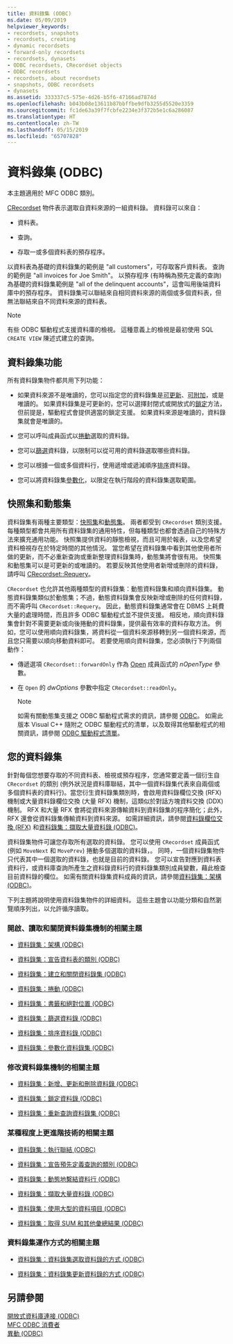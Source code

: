 ```yaml
---
title: 資料錄集 (ODBC)
ms.date: 05/09/2019
helpviewer_keywords:
- recordsets, snapshots
- recordsets, creating
- dynamic recordsets
- forward-only recordsets
- recordsets, dynasets
- ODBC recordsets, CRecordset objects
- ODBC recordsets
- recordsets, about recordsets
- snapshots, ODBC recordsets
- dynasets
ms.assetid: 333337c5-575e-4d26-b5f6-47166ad7874d
ms.openlocfilehash: b043b08e13611b87bbffbe9dfb3255d5520e3359
ms.sourcegitcommit: fc1de63a39f7fcbfe2234e3f372b5e1c6a286087
ms.translationtype: HT
ms.contentlocale: zh-TW
ms.lasthandoff: 05/15/2019
ms.locfileid: "65707828"
---
```

# <a name="recordset-odbc"></a>資料錄集 (ODBC)

本主題適用於 MFC ODBC 類別。

[CRecordset](../../mfc/reference/crecordset-class.md) 物件表示選取自資料來源的一組資料錄。 資料錄可以來自：

- 資料表。

- 查詢。

- 存取一或多個資料表的預存程序。

以資料表為基礎的資料錄集的範例是 "all customers"，可存取客戶資料表。 查詢的範例是 "all invoices for Joe Smith"。 以預存程序 (有時稱為預先定義的查詢) 為基礎的資料錄集範例是 "all of the delinquent accounts"，這會叫用後端資料庫中的預存程序。 資料錄集可以聯結來自相同資料來源的兩個或多個資料表，但無法聯結來自不同資料來源的資料表。

> [!NOTE]
>  有些 ODBC 驅動程式支援資料庫的檢視。 這種意義上的檢視是最初使用 SQL `CREATE VIEW` 陳述式建立的查詢。

##  <a name="_core_recordset_capabilities"></a> 資料錄集功能

所有資料錄集物件都共用下列功能：

- 如果資料來源不是唯讀的，您可以指定您的資料錄集是[可更新](../../data/odbc/recordset-adding-updating-and-deleting-records-odbc.md)、[可附加](../../data/odbc/recordset-adding-updating-and-deleting-records-odbc.md)，或是唯讀的。 如果資料錄集是可更新的，您可以選擇封閉式或開放式的[鎖定](../../data/odbc/recordset-locking-records-odbc.md)方法，但前提是，驅動程式會提供適當的鎖定支援。 如果資料來源是唯讀的，資料錄集就會是唯讀的。

- 您可以呼叫成員函式以[捲動](../../data/odbc/recordset-scrolling-odbc.md)選取的資料錄。

- 您可以[篩選](../../data/odbc/recordset-filtering-records-odbc.md)資料錄，以限制可以從可用的資料錄選取哪些資料錄。

- 您可以根據一個或多個資料行，使用遞增或遞減順序[排序](../../data/odbc/recordset-sorting-records-odbc.md)資料錄。

- 您可以將資料錄集[參數化](../../data/odbc/recordset-parameterizing-a-recordset-odbc.md)，以限定在執行階段的資料錄集選取範圍。

##  <a name="_core_snapshots_and_dynasets"></a> 快照集和動態集

資料錄集有兩種主要類型：[快照集](../../data/odbc/snapshot.md)和[動態集](../../data/odbc/dynaset.md)。 兩者都受到 `CRecordset` 類別支援。 每種類型都會共用所有資料錄集的通用特性，但每種類型也都會透過自己的特殊方法來擴充通用功能。 快照集提供資料的靜態檢視，而且可用於報表，以及您希望資料檢視存在於特定時間的其他情況。 當您希望在資料錄集中看到其他使用者所做的更新，而不必重新查詢或重新整理資料錄集時，動態集將會很有用。 快照集和動態集可以是可更新的或唯讀的。 若要反映其他使用者新增或刪除的資料錄，請呼叫 [CRecordset::Requery](../../mfc/reference/crecordset-class.md#requery)。

`CRecordset` 也允許其他兩種類型的資料錄集：動態資料錄集和順向資料錄集。 動態資料錄集類似於動態集；不過，動態資料錄集會反映新增或刪除的任何資料錄，而不需呼叫 `CRecordset::Requery`。 因此，動態資料錄集通常會在 DBMS 上耗費大量的處理時間，而且許多 ODBC 驅動程式並不提供支援。 相反地，順向資料錄集會針對不需要更新或向後捲動的資料錄集，提供最有效率的資料存取方法。 例如，您可以使用順向資料錄集，將資料從一個資料來源移轉到另一個資料來源，而且您只需要以順向移動資料即可。 若要使用順向資料錄集，您必須執行下列兩個動作：

- 傳遞選項 `CRecordset::forwardOnly` 作為 [Open](../../mfc/reference/crecordset-class.md#open) 成員函式的 *nOpenType* 參數。

- 在 `Open` 的 *dwOptions* 參數中指定 `CRecordset::readOnly`。

    > [!NOTE]
    >  如需有關動態集支援之 ODBC 驅動程式需求的資訊，請參閱 [ODBC](../../data/odbc/odbc-basics.md)。 如需此版本 Visual C++ 隨附之 ODBC 驅動程式的清單，以及取得其他驅動程式的相關資訊，請參閱 [ODBC 驅動程式清單](../../data/odbc/odbc-driver-list.md)。

##  <a name="_core_your_recordsets"></a> 您的資料錄集

針對每個您想要存取的不同資料表、檢視或預存程序，您通常要定義一個衍生自 `CRecordset` 的類別  (例外狀況是資料庫聯結，其中一個資料錄集代表來自兩個或多個資料表的資料行)。當您衍生資料錄集類別時，會啟用資料錄欄位交換 (RFX) 機制或大量資料錄欄位交換 (大量 RFX) 機制，這類似於對話方塊資料交換 (DDX) 機制。 RFX 和大量 RFX 會將從資料來源傳輸資料到資料錄集的程序簡化；此外，RFX 還會從資料錄集傳輸資料到資料來源。 如需詳細資訊，請參閱[資料錄欄位交換 (RFX)](../../data/odbc/record-field-exchange-rfx.md) 和[資料錄集：擷取大量資料錄 (ODBC)](../../data/odbc/recordset-fetching-records-in-bulk-odbc.md)。

資料錄集物件可讓您存取所有選取的資料錄。 您可以使用 `CRecordset` 成員函式 (例如 `MoveNext` 和 `MovePrev`) 捲動多個選取的資料錄，。 同時，一個資料錄集物件只代表其中一個選取的資料錄，也就是目前的資料錄。 您可以宣告對應到資料表資料行，或資料庫查詢所產生之資料錄資料行的資料錄集類別成員變數，藉此檢查目前資料錄的欄位。 如需有關資料錄集資料成員的資訊，請參閱[資料錄集：架構 (ODBC)](../../data/odbc/recordset-architecture-odbc.md)。

下列主題將說明使用資料錄集物件的詳細資料。 這些主題會以功能分類和自然瀏覽順序列出，以允許循序讀取。

### <a name="topics-about-the-mechanics-of-opening-reading-and-closing-recordsets"></a>開啟、讀取和關閉資料錄集機制的相關主題

- [資料錄集：架構 (ODBC)](../../data/odbc/recordset-architecture-odbc.md)

- [資料錄集：宣告資料表的類別 (ODBC)](../../data/odbc/recordset-declaring-a-class-for-a-table-odbc.md)

- [資料錄集：建立和關閉資料錄集 (ODBC)](../../data/odbc/recordset-creating-and-closing-recordsets-odbc.md)

- [資料錄集：捲動 (ODBC)](../../data/odbc/recordset-scrolling-odbc.md)

- [資料錄集：書籤和絕對位置 (ODBC)](../../data/odbc/recordset-bookmarks-and-absolute-positions-odbc.md)

- [資料錄集：篩選資料錄 (ODBC)](../../data/odbc/recordset-filtering-records-odbc.md)

- [資料錄集：排序資料錄 (ODBC)](../../data/odbc/recordset-sorting-records-odbc.md)

- [資料錄集：參數化資料錄集 (ODBC)](../../data/odbc/recordset-parameterizing-a-recordset-odbc.md)

### <a name="topics-about-the-mechanics-of-modifying-recordsets"></a>修改資料錄集機制的相關主題

- [資料錄集：新增、更新和刪除資料錄 (ODBC)](../../data/odbc/recordset-adding-updating-and-deleting-records-odbc.md)

- [資料錄集：鎖定資料錄 (ODBC)](../../data/odbc/recordset-locking-records-odbc.md)

- [資料錄集：重新查詢資料錄集 (ODBC)](../../data/odbc/recordset-requerying-a-recordset-odbc.md)

### <a name="topics-about-somewhat-more-advanced-techniques"></a>某種程度上更進階技術的相關主題

- [資料錄集：執行聯結 (ODBC)](../../data/odbc/recordset-performing-a-join-odbc.md)

- [資料錄集：宣告預先定義查詢的類別 (ODBC)](../../data/odbc/recordset-declaring-a-class-for-a-predefined-query-odbc.md)

- [資料錄集：動態地繫結資料行 (ODBC)](../../data/odbc/recordset-dynamically-binding-data-columns-odbc.md)

- [資料錄集：擷取大量資料錄 (ODBC)](../../data/odbc/recordset-fetching-records-in-bulk-odbc.md)

- [資料錄集：使用大型的資料項目 (ODBC)](../../data/odbc/recordset-working-with-large-data-items-odbc.md)

- [資料錄集：取得 SUM 和其他彙總結果 (ODBC)](../../data/odbc/recordset-obtaining-sums-and-other-aggregate-results-odbc.md)

### <a name="topics-about-how-recordsets-work"></a>資料錄集運作方式的相關主題

- [資料錄集：資料錄集選取資料錄的方式 (ODBC)](../../data/odbc/recordset-how-recordsets-select-records-odbc.md)

- [資料錄集：資料錄集更新資料錄的方式 (ODBC)](../../data/odbc/recordset-how-recordsets-update-records-odbc.md)

## <a name="see-also"></a>另請參閱

[開放式資料庫連接 (ODBC)](../../data/odbc/open-database-connectivity-odbc.md)<br/>
[MFC ODBC 消費者](../../mfc/reference/adding-an-mfc-odbc-consumer.md)<br/>
[異動 (ODBC)](../../data/odbc/transaction-odbc.md)